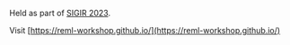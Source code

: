 
Held as part of [SIGIR 2023](https://sigir.org/sigir2023/).

Visit [https://reml-workshop.github.io/](https://reml-workshop.github.io/)
